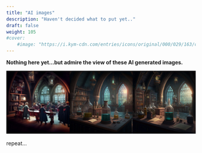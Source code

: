 ```yaml
---
title: "AI images"
description: "Haven't decided what to put yet.."
draft: false
weight: 105
#cover:
    #image: "https://i.kym-cdn.com/entries/icons/original/000/029/163/cover6.jpg"
---
```


**Nothing here yet...but admire the view of these AI generated images.**

![](/posts/potions.jpg)



repeat...